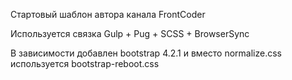 Стартовый шаблон автора канала FrontCoder

Используется связка Gulp + Pug + SCSS + BrowserSync

В зависимости добавлен bootstrap 4.2.1 и вместо normalize.css используется bootstrap-reboot.css